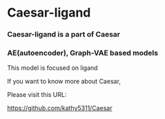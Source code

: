 # Caesar-ligand

### Caesar-ligand is a part of Caesar
### AE(autoencoder), Graph-VAE based models
This model is focused on ligand

If you want to know more about Caesar,

Please visit this URL:

https://github.com/kathy5311/Caesar
